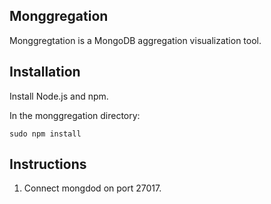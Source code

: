 ## Monggregation

Monggregtation is a MongoDB aggregation visualization tool.

## Installation

Install Node.js and npm.

In the monggregation directory:
```
sudo npm install
```

## Instructions

1. Connect mongdod on port 27017.

